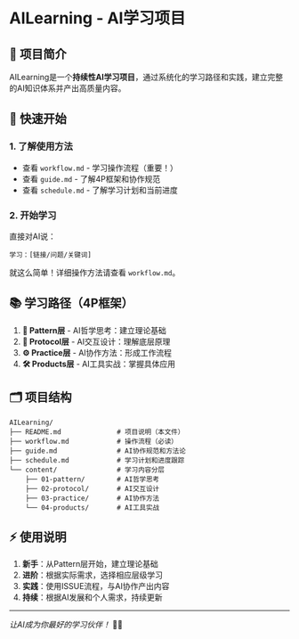 # AILearning - AI学习项目

## 🎯 项目简介

AILearning是一个**持续性AI学习项目**，通过系统化的学习路径和实践，建立完整的AI知识体系并产出高质量内容。

## 🚀 快速开始

### 1. 了解使用方法
- 查看 `workflow.md` - 学习操作流程（重要！）
- 查看 `guide.md` - 了解4P框架和协作规范  
- 查看 `schedule.md` - 了解学习计划和当前进度

### 2. 开始学习
直接对AI说：
```
学习：[链接/问题/关键词]
```

就这么简单！详细操作方法请查看 `workflow.md`。

## 📚 学习路径（4P框架）

1. **🧠 Pattern层** - AI哲学思考：建立理论基础
2. **🔗 Protocol层** - AI交互设计：理解底层原理  
3. **⚙️ Practice层** - AI协作方法：形成工作流程
4. **🛠️ Products层** - AI工具实战：掌握具体应用

## 🗂️ 项目结构

```
AILearning/
├── README.md              # 项目说明（本文件）
├── workflow.md            # 操作流程（必读）
├── guide.md               # AI协作规范和方法论
├── schedule.md            # 学习计划和进度跟踪
└── content/               # 学习内容分层
    ├── 01-pattern/        # AI哲学思考
    ├── 02-protocol/       # AI交互设计
    ├── 03-practice/       # AI协作方法
    └── 04-products/       # AI工具实战
```

## ⚡ 使用说明

1. **新手**：从Pattern层开始，建立理论基础
2. **进阶**：根据实际需求，选择相应层级学习
3. **实践**：使用ISSUE流程，与AI协作产出内容
4. **持续**：根据AI发展和个人需求，持续更新

---
*让AI成为你最好的学习伙伴！* 🤖✨